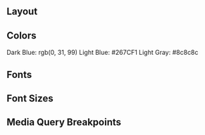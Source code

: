 ## Layout


## Colors
Dark Blue: rgb(0, 31, 99)
Light Blue: #267CF1
Light Gray: #8c8c8c

## Fonts


## Font Sizes


## Media Query Breakpoints